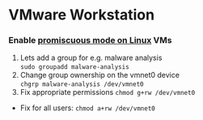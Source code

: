 # VMware Workstation

### Enable [promiscuous mode on Linux](https://kb.vmware.com/s/article/287) VMs
1. Lets add a group for e.g. malware analysis <br>
`sudo groupadd malware-analysis`
2. Change group ownership on the vmnet0 device <br>
`chgrp malware-analysis /dev/vmnet0`
3. Fix appropriate permissions `chmod g+rw /dev/vmnet0`  <br>
  - Fix for all users: `chmod a+rw /dev/vmnet0`

